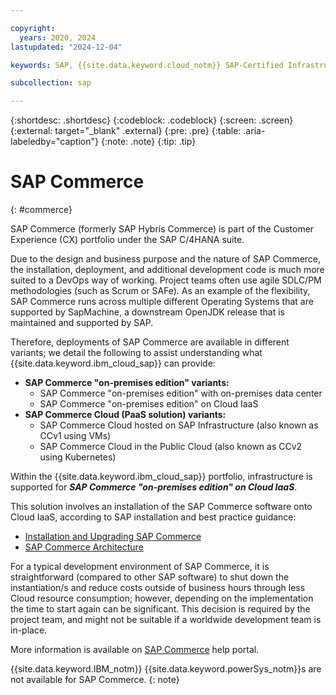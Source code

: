```yaml
---

copyright:
  years: 2020, 2024
lastupdated: "2024-12-04"

keywords: SAP, {{site.data.keyword.cloud_notm}} SAP-Certified Infrastructure, {{site.data.keyword.ibm_cloud_sap}}, SAP Workloads

subcollection: sap

---
```


{:shortdesc: .shortdesc}
{:codeblock: .codeblock}
{:screen: .screen}
{:external: target="_blank" .external}
{:pre: .pre}
{:table: .aria-labeledby="caption"}
{:note: .note}
{:tip: .tip}

# SAP Commerce
{: #commerce}

SAP Commerce (formerly SAP Hybris Commerce) is part of the Customer Experience (CX) portfolio under the SAP C/4HANA suite.

Due to the design and business purpose and the nature of SAP Commerce, the installation, deployment, and additional development code is much more suited to a DevOps way of working. Project teams often use agile SDLC/PM methodologies (such as Scrum or SAFe). As an example of the flexibility, SAP Commerce runs across multiple different Operating Systems that are supported by SapMachine, a downstream OpenJDK release that is maintained and supported by SAP.

Therefore, deployments of SAP Commerce are available in different variants; we detail the following to assist understanding what {{site.data.keyword.ibm_cloud_sap}} can provide:

- **SAP Commerce "on-premises edition" variants:**
  - SAP Commerce "on-premises edition" with on-premises data center
  - SAP Commerce "on-premises edition" on Cloud IaaS
- **SAP Commerce Cloud (PaaS solution) variants:**
  - SAP Commerce Cloud hosted on SAP Infrastructure (also known as CCv1 using VMs)
  - SAP Commerce Cloud in the Public Cloud (also known as CCv2 using Kubernetes)

Within the {{site.data.keyword.ibm_cloud_sap}} portfolio, infrastructure is supported for **_SAP Commerce "on-premises edition" on Cloud IaaS_**.

This solution involves an installation of the SAP Commerce software onto Cloud IaaS, according to SAP installation and best practice guidance:
- [Installation and Upgrading SAP Commerce](https://help.sap.com/docs/SAP_COMMERCE/a74589c3a81a4a95bf51d87258c0ab15/8bf5a611866910149242e1a3a41eb9af.html)
- [SAP Commerce Architecture](https://help.sap.com/docs/SAP_COMMERCE/b490bb4e85bc42a7aa09d513d0bcb18e/8b5588d8866910149d4eb5f99c75b6b4.html)

For a typical development environment of SAP Commerce, it is straightforward (compared to other SAP software) to shut down the instantiation/s and reduce costs outside of business hours through less Cloud resource consumption; however, depending on the implementation the time to start again can be significant. This decision is required by the project team, and might not be suitable if a worldwide development team is in-place.

More information is available on [SAP Commerce](https://help.sap.com/docs/SAP_COMMERCE) help portal.

{{site.data.keyword.IBM_notm}} {{site.data.keyword.powerSys_notm}}s are not available for SAP Commerce.
{: note}
